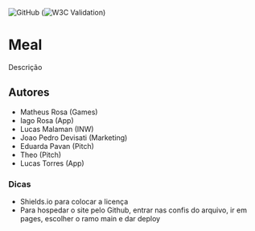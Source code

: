 ![GitHub](https://img.shields.io/github/license/Lusckas777/teste)
(![W3C Validation](https://img.shields.io/w3c-validation/html?targetUrl=https%3A%2F%2Fgithub.com%2FLusckas777%2FTrabalho))

# Meal

Descrição

## Autores

- Matheus Rosa (Games)
- Iago Rosa (App)
- Lucas Malaman (INW)
- Joao Pedro Devisati (Marketing)
- Eduarda Pavan (Pitch)
- Theo (Pitch)
- Lucas Torres (App)

### Dicas

- Shields.io para colocar a licença
- Para hospedar o site pelo Github, entrar nas confis do arquivo, ir em pages, escolher o ramo main e dar deploy
